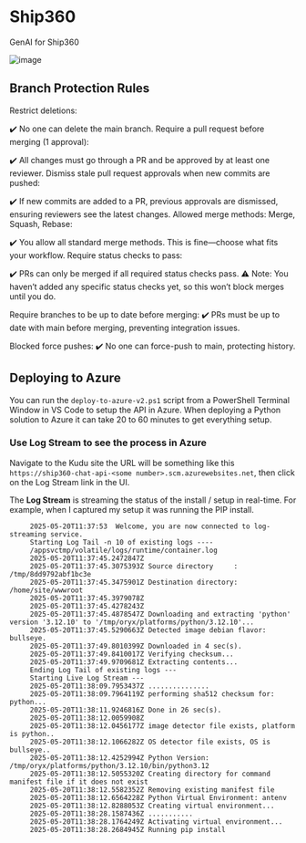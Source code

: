 # Ship360
GenAI for Ship360

![image](https://github.com/user-attachments/assets/ef7b803b-672c-452c-a2da-634c4bc803e0)


## Branch Protection Rules

Restrict deletions:

✔️ No one can delete the main branch.
Require a pull request before merging (1 approval):

✔️ All changes must go through a PR and be approved by at least one reviewer.
Dismiss stale pull request approvals when new commits are pushed:

✔️ If new commits are added to a PR, previous approvals are dismissed, ensuring reviewers see the latest changes.
 Allowed merge methods: Merge, Squash, Rebase:

✔️ You allow all standard merge methods. This is fine—choose what fits your workflow.
Require status checks to pass:

✔️ PRs can only be merged if all required status checks pass.
⚠️ Note: You haven’t added any specific status checks yet, so this won’t block merges until you do.

Require branches to be up to date before merging:
✔️ PRs must be up to date with main before merging, preventing integration issues.

Blocked force pushes:
✔️ No one can force-push to main, protecting history.

## Deploying to Azure
You can run the `deploy-to-azure-v2.ps1` script from a PowerShell Terminal Window in VS Code to setup the API in Azure.  When deploying a Python solution to Azure it can take 20 to 60 minutes to get everything setup.

### Use Log Stream to see the process in Azure 
Navigate to the Kudu site the URL will be something like this `https://ship360-chat-api-<some number>.scm.azurewebsites.net`, then click on the Log Stream link in the UI.

The **Log Stream** is streaming the status of the install / setup in real-time.  For example, when I captured my setup it was running the PIP install.

   ~~~
        2025-05-20T11:37:53  Welcome, you are now connected to log-streaming service.
        Starting Log Tail -n 10 of existing logs ----
        /appsvctmp/volatile/logs/runtime/container.log 
        2025-05-20T11:37:45.2472847Z 
        2025-05-20T11:37:45.3075393Z Source directory     : /tmp/8dd9792abf1bc3e
        2025-05-20T11:37:45.3475901Z Destination directory: /home/site/wwwroot
        2025-05-20T11:37:45.3979078Z 
        2025-05-20T11:37:45.4278243Z 
        2025-05-20T11:37:45.4878547Z Downloading and extracting 'python' version '3.12.10' to '/tmp/oryx/platforms/python/3.12.10'...
        2025-05-20T11:37:45.5290663Z Detected image debian flavor: bullseye.
        2025-05-20T11:37:49.8010399Z Downloaded in 4 sec(s).
        2025-05-20T11:37:49.8410017Z Verifying checksum...
        2025-05-20T11:37:49.9709681Z Extracting contents...
        Ending Log Tail of existing logs ---
        Starting Live Log Stream ---
        2025-05-20T11:38:09.7953437Z ...............
        2025-05-20T11:38:09.7964119Z performing sha512 checksum for: python...
        2025-05-20T11:38:11.9246816Z Done in 26 sec(s).
        2025-05-20T11:38:12.0059908Z 
        2025-05-20T11:38:12.0456177Z image detector file exists, platform is python..
        2025-05-20T11:38:12.1066282Z OS detector file exists, OS is bullseye..
        2025-05-20T11:38:12.4252994Z Python Version: /tmp/oryx/platforms/python/3.12.10/bin/python3.12
        2025-05-20T11:38:12.5055320Z Creating directory for command manifest file if it does not exist
        2025-05-20T11:38:12.5582352Z Removing existing manifest file
        2025-05-20T11:38:12.6564228Z Python Virtual Environment: antenv
        2025-05-20T11:38:12.8288053Z Creating virtual environment...
        2025-05-20T11:38:28.1587436Z ...........
        2025-05-20T11:38:28.1764249Z Activating virtual environment...
        2025-05-20T11:38:28.2684945Z Running pip install
   ~~~
